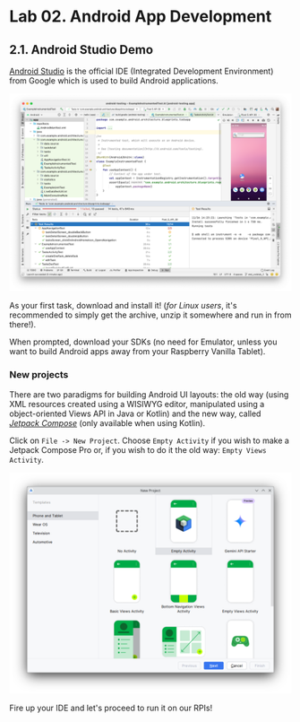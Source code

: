 # Lab 02. Android App Development

## 2.1. Android Studio Demo

[Android Studio](https://developer.android.com/studio) is the official IDE
(Integrated Development Environment) from Google which is used to build Android
applications.

![Android Studio](./images/01-android-studio.png)

As your first task, download and install it! (_for Linux users_, it's
recommended to simply get the archive, unzip it somewhere and run in from
there!).

When prompted, download your SDKs (no need for Emulator, unless you want to
build Android apps away from your Raspberry Vanilla Tablet).

### New projects

There are two paradigms for building Android UI layouts: the old way (using XML
resources created using a WISIWYG editor, manipulated using a object-oriented
Views API in Java or Kotlin) and the new way, called
[_Jetpack Compose_](https://developer.android.com/compose) (only available when
using Kotlin).

Click on `File -> New Project`. Choose `Empty Activity` if you wish to make a
Jetpack Compose Pro or, if you wish to do it the old way:
`Empty Views Activity`.

![Android Studio](./images/01-new-project.png)

Fire up your IDE and let's proceed to run it on our RPIs!
